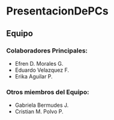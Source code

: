 # PresentacionDePCs

## Equipo

### Colaboradores Principales:

- Efren D. Morales G.
- Eduardo Velazquez F.
- Erika Aguilar P.

### Otros miembros del Equipo:

- Gabriela Bermudes J.
- Cristian M. Polvo P.
